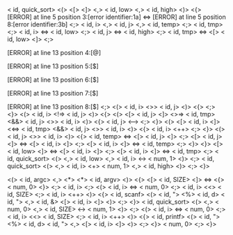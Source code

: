 <void>
< id, quick_sort>
<(>
<int>
<num>
<[>
<]>
<,>
<int>
< id, low>
<,>
<int>
< id, high>
<)>
<{>
[ERROR] at line 5 position 3:[error identifier:1a]
<=>
[ERROR] at line 5 position 8:[error identifier:3b]
<;>
<int>
< id, i>
<,>
< id, j>
<,>
< id, temp>
<;>
<int>
< id, tmp>
<;>
< id, i>
<=>
< id, low>
<;>
< id, j>
<=>
< id, high>
<;>
< id, tmp>
<=>
<num>
<[>
< id, low>
<]>
<;>

[ERROR] at line 13 position 4:[@]

[ERROR] at line 13 position 5:[$]

[ERROR] at line 13 position 6:[$]

[ERROR] at line 13 position 7:[$]

[ERROR] at line 13 position 8:[$]
<;>
<if>
<(>
< id, i>
<>>
< id, j>
<)>
<{>
<return>
<;>
<}>
<while>
<(>
< id, i>
<!=>
< id, j>
<)>
<{>
<while>
<(>
<num>
<[>
< id, j>
<]>
<>=>
< id, tmp>
<&&>
< id, j>
<>>
< id, i>
<)>
<{>
< id, j>
<-->
<;>
<}>
<while>
<(>
<num>
<[>
< id, i>
<]>
<<=>
< id, tmp>
<&&>
< id, j>
<>>
< id, i>
<)>
<{>
< id, i>
<++>
<;>
<}>
<if>
<(>
< id, j>
<>>
< id, i>
<)>
<{>
< id, temp>
<=>
<num>
<[>
< id, j>
<]>
<;>
<num>
<[>
< id, j>
<]>
<=>
<num>
<[>
< id, i>
<]>
<;>
<num>
<[>
< id, i>
<]>
<=>
< id, temp>
<;>
<}>
<}>
<num>
<[>
< id, low>
<]>
<=>
<num>
<[>
< id, i>
<]>
<;>
<num>
<[>
< id, i>
<]>
<=>
< id, tmp>
<;>
< id, quick_sort>
<(>
<num>
<,>
< id, low>
<,>
< id, i>
<->
< num, 1>
<)>
<;>
< id, quick_sort>
<(>
<num>
<,>
< id, i>
<+>
< num, 1>
<,>
< id, high>
<)>
<;>
<}>
<int>
<main>
<(>
<int>
< id, argc>
<,>
<char>
<*>
<*>
< id, argv>
<)>
<{>
<int>
<num>
<[>
< id, SIZE>
<]>
<=>
<{>
< num, 0>
<}>
<;>
<int>
< id, i>
<;>
<for>
<(>
< id, i>
<=>
< num, 0>
<;>
< id, i>
<<>
< id, SIZE>
<;>
< id, i>
<++>
<)>
<{>
< id, scanf>
<(>
< id, ">
<%>
< id, d>
< id, ">
<,>
< id, &>
<num>
<[>
< id, i>
<]>
<)>
<;>
<}>
< id, quick_sort>
<(>
<num>
<,>
< num, 0>
<,>
< id, SIZE>
<->
< num, 1>
<)>
<;>
<for>
<(>
< id, i>
<=>
< num, 0>
<;>
< id, i>
<<>
< id, SIZE>
<;>
< id, i>
<++>
<)>
<{>
< id, printf>
<(>
< id, ">
<%>
< id, d>
< id, ">
<,>
<num>
<[>
< id, i>
<]>
<)>
<;>
<}>
<return>
< num, 0>
<;>
<}>
